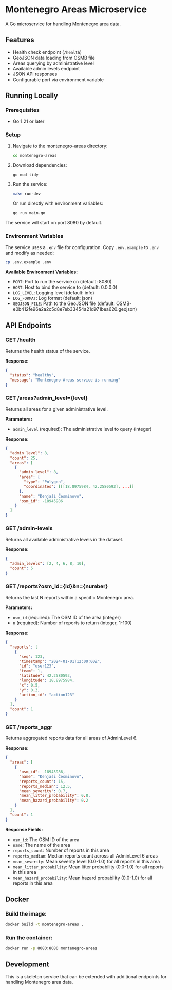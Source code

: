 # Montenegro Areas Microservice

A Go microservice for handling Montenegro area data.

## Features

- Health check endpoint (`/health`)
- GeoJSON data loading from OSMB file
- Areas querying by administrative level
- Available admin levels endpoint
- JSON API responses
- Configurable port via environment variable

## Running Locally

### Prerequisites

- Go 1.21 or later

### Setup

1. Navigate to the montenegro-areas directory:
   ```bash
   cd montenegro-areas
   ```

2. Download dependencies:
   ```bash
   go mod tidy
   ```

3. Run the service:
   ```bash
   make run-dev
   ```
   
   Or run directly with environment variables:
   ```bash
   go run main.go
   ```

The service will start on port 8080 by default.

### Environment Variables

The service uses a `.env` file for configuration. Copy `.env.example` to `.env` and modify as needed:

```bash
cp .env.example .env
```

**Available Environment Variables:**

- `PORT`: Port to run the service on (default: 8080)
- `HOST`: Host to bind the service to (default: 0.0.0.0)
- `LOG_LEVEL`: Logging level (default: info)
- `LOG_FORMAT`: Log format (default: json)
- `GEOJSON_FILE`: Path to the GeoJSON file (default: OSMB-e0b412fe96a2a2c5d8e7eb33454a21d971bea620.geojson)

## API Endpoints

### GET /health

Returns the health status of the service.

**Response:**
```json
{
  "status": "healthy",
  "message": "Montenegro Areas service is running"
}
```

### GET /areas?admin_level={level}

Returns all areas for a given administrative level.

**Parameters:**
- `admin_level` (required): The administrative level to query (integer)

**Response:**
```json
{
  "admin_level": 8,
  "count": 25,
  "areas": [
    {
      "admin_level": 8,
      "area": {
        "type": "Polygon",
        "coordinates": [[[18.8975984, 42.2580593], ...]]
      },
      "name": "Đenjaši Česminovo",
      "osm_id": -18945986
    }
  ]
}
```

### GET /admin-levels

Returns all available administrative levels in the dataset.

**Response:**
```json
{
  "admin_levels": [2, 4, 6, 8, 10],
  "count": 5
}
```

### GET /reports?osm_id={id}&n={number}

Returns the last N reports within a specific Montenegro area.

**Parameters:**
- `osm_id` (required): The OSM ID of the area (integer)
- `n` (required): Number of reports to return (integer, 1-100)

**Response:**
```json
{
  "reports": [
    {
      "seq": 123,
      "timestamp": "2024-01-01T12:00:00Z",
      "id": "user123",
      "team": 1,
      "latitude": 42.2580593,
      "longitude": 18.8975984,
      "x": 0.5,
      "y": 0.3,
      "action_id": "action123"
    }
  ],
  "count": 1
}
```

### GET /reports_aggr

Returns aggregated reports data for all areas of AdminLevel 6.

**Response:**
```json
{
  "areas": [
    {
      "osm_id": -18945986,
      "name": "Đenjaši Česminovo",
      "reports_count": 15,
      "reports_median": 12.5,
      "mean_severity": 0.7,
      "mean_litter_probability": 0.8,
      "mean_hazard_probability": 0.2
    }
  ],
  "count": 1
}
```

**Response Fields:**
- `osm_id`: The OSM ID of the area
- `name`: The name of the area
- `reports_count`: Number of reports in this area
- `reports_median`: Median reports count across all AdminLevel 6 areas
- `mean_severity`: Mean severity level (0.0-1.0) for all reports in this area
- `mean_litter_probability`: Mean litter probability (0.0-1.0) for all reports in this area
- `mean_hazard_probability`: Mean hazard probability (0.0-1.0) for all reports in this area

## Docker

### Build the image:
```bash
docker build -t montenegro-areas .
```

### Run the container:
```bash
docker run -p 8080:8080 montenegro-areas
```

## Development

This is a skeleton service that can be extended with additional endpoints for handling Montenegro area data. 